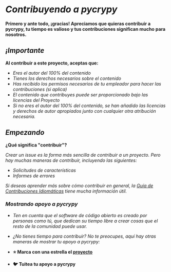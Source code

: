 <!-- Author: Daniel Benjamin Perez Morales -->
<!-- GitHub: https://github.com/DanielPerezMoralesDev13 -->
<!-- Email: danielperezdev@proton.me -->

# ***Contribuyendo a pycrypy***

**Primero y ante todo, ¡gracias! Apreciamos que quieras contribuir a pycrypy, tu tiempo es valioso y tus contribuciones significan mucho para nosotros.**

## ***¡Importante***

**Al contribuir a este proyecto, aceptas que:**

* *Eres el autor del 100% del contenido*
* *Tienes los derechos necesarios sobre el contenido*
* *Has recibido los permisos necesarios de tu empleador para hacer las contribuciones (si aplica)*
* *El contenido que contribuyes puede ser proporcionado bajo las licencias del Proyecto*
* *Si no eres el autor del 100% del contenido, se han añadido las licencias y derechos de autor apropiados junto con cualquier otra atribución necesaria.*

## ***Empezando***

**¿Qué significa "contribuir"?**

*Crear un issue es la forma más sencilla de contribuir a un proyecto. Pero hay muchas maneras de contribuir, incluyendo las siguientes:*

* *Solicitudes de características*
* *Informes de errores*

*Si deseas aprender más sobre cómo contribuir en general, la [Guía de Contribuciones Idiomáticas](https://github.com/jonschlinkert/idiomatic-contributing "https://github.com/jonschlinkert/idiomatic-contributing") tiene mucha información útil.*

### ***Mostrando apoyo a pycrypy***

* *Ten en cuenta que el software de código abierto es creado por personas como tú, que dedican su tiempo libre a crear cosas que el resto de la comunidad puede usar.*

* *¿No tienes tiempo para contribuir? No te preocupes, aquí hay otras maneras de mostrar tu apoyo a pycrypy:*

* **⭐ Marca con una estrella el [proyecto](https://github.com/DanielPerezMoralesDev13/pycrypy.git "https://github.com/DanielPerezMoralesDev13/pycrypy.git")**
* **🐦 Tuitea tu apoyo a pycrypy**
